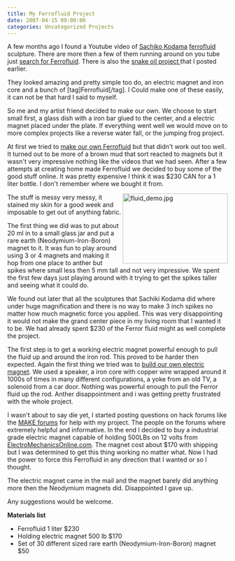 ```yaml
---
title: My Ferrofluid Project 
date: 2007-04-15 09:00:00
categories: Uncategorized Projects
---
```

A few months ago I found a Youtube video of <a href="http://www.kodama.hc.uec.ac.jp/protrudeflow/">Sachiko Kodama</a> <a href="http://en.wikipedia.org/wiki/Ferrofluid">ferrofluid</a> sculpture. There are more then a few of them  running around on you tube just <a href="http://www.youtube.com/results?search_query=Ferrofluid">search for Ferrofluid</a>. There is also the <a href="/snoil-a-physical-display-based-on-ferrofluid/">snake oil project </a>that I posted earlier.

They looked amazing and pretty simple too do, an electric magnet and iron core and a bunch of [tag]Ferrofluid[/tag]. I Could make one of these easily, it can not be that hard I said to myself.

So me and my artist friend decided to make our own. We choose to start small first, a glass dish with a iron bar glued to the center, and a electric magnet placed under the plate. If everything went well we would move on to more complex projects like a reverse water fall, or the jumping frog project.

At first we tried to <a href="http://chemistry.about.com/od/demonstrationsexperiments/ss/liquidmagnet.htm">make our own Ferrofluid</a> but that didn't work out too well. It turned out to be more of a brown mud that sort reacted to magnets but it wasn't very impressive nothing like the videos that we had seen. After a few attempts at creating home made Ferrofluid we decided to buy some of the good stuff online. It was pretty expensive I think it was $230 CAN for a 1 liter bottle. I don't remember where we bought it from.

<a href="/public/uploads/fluid_demo.jpg" rel="lightbox"><img src="/public/uploads/fluid_demo.jpg" alt="fluid_demo.jpg" title="fluid_demo.jpg" align="right" border="0" height="160" width="240" /></a>

The stuff is messy very messy, it stained my skin for a good week and imposable to get out of anything fabric.

The first thing we did was to put about 20 ml in to a small glass jar and put a rare earth (Neodymium-Iron-Boron)  magnet to it. It was fun to play around using 3 or 4 magnets and making it hop from one place to anther but spikes where small less then 5 mm tall and not very impressive. We spent the first few days just playing around with it trying to get the spikes taller and seeing what it could do.

We found out later that all the sculptures that Sachiki Kodama did where under huge magnification and there is no way to make 3 inch spikes no matter how much magnetic force you applied. This was very disappointing it would not make the grand center piece in my living room that I wanted it to be. We had already spent $230 of the Ferror fluid might as well complete the project.

The first step is to get a working electric magnet powerful enough to pull the fluid up and around the iron rod. This proved to be harder then expected. Again the first thing we tried was to <a href="http://www.coolmagnetman.com/magelect.htm">build our own electric magnet</a>. We used a speaker, a iron core with copper wire wrapped around it 1000s of times in many different configurations, a yoke from an old TV, a solenoid from a car door. Nothing was powerful enough to pull the Ferror fluid up the rod. Anther disappointment and i was getting pretty frustrated with the whole project.

I wasn't about to say die yet, I started posting questions on hack forums like the <a href="http://forums.makezine.com/">MAKE forums</a> for help with my project. The people on the forums where extremely helpful and informative. In the end I decided to buy a industrial grade electric magnet capable of holding 500LBs on 12 volts from <a href="http://www.ElectroMechanicsOnline.com">ElectroMechanicsOnline.com</a>. The magnet cost about $170 with shipping but I was determined to get this thing working no matter what. Now I had the power to force this Ferrofluid in any direction that I wanted or so I thought.

The electric magnet came in the mail and the magnet barely did anything more then the Neodymium magnets did. Disappointed I gave up.

Any suggestions would be welcome.

<strong>Materials list</strong>
<ul>
	<li>Ferrofluid 1 liter $230</li>
	<li>Holding electric magnet 500 lb  $170</li>
	<li>Set of 30 different sized rare earth (Neodymium-Iron-Boron)  magnet $50</li>
</ul>
